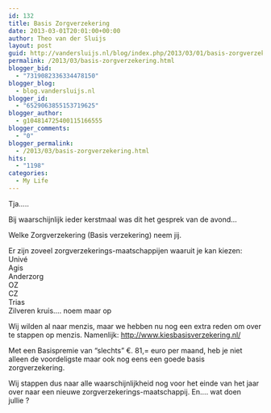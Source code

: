 ```yaml
---
id: 132
title: Basis Zorgverzekering
date: 2013-03-01T20:01:00+00:00
author: Theo van der Sluijs
layout: post
guid: http://vandersluijs.nl/blog/index.php/2013/03/01/basis-zorgverzekering/
permalink: /2013/03/basis-zorgverzekering.html
blogger_bid:
  - "7319082336334478150"
blogger_blog:
  - blog.vandersluijs.nl
blogger_id:
  - "6529063855153719625"
blogger_author:
  - g104814725400115166555
blogger_comments:
  - "0"
blogger_permalink:
  - /2013/03/basis-zorgverzekering.html
hits:
  - "1198"
categories:
  - My Life
---
```

Tja…..

Bij waarschijnlijk ieder kerstmaal was dit het gesprek van de avond…

Welke Zorgverzekering (Basis verzekering) neem jij.

Er zijn zoveel zorgverzekerings-maatschappijen waaruit je kan kiezen:  
Univé  
Agis  
Anderzorg  
OZ  
CZ  
Trias  
Zilveren kruis…. noem maar op

Wij wilden al naar menzis, maar we hebben nu nog een extra reden om over te stappen op menzis. Namenlijk: <http://www.kiesbasisverzekering.nl/> 

Met een Basispremie van “slechts” €. 81,= euro per maand, heb je niet alleen de voordeligste maar ook nog eens een goede basis zorgverzekering.

Wij stappen dus naar alle waarschijnlijkheid nog voor het einde van het jaar over naar een nieuwe zorgverzekerings-maatschappij. En…. wat doen jullie ?